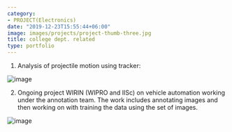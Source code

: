 ```yaml
---
category:
- PROJECT(Electronics)
date: "2019-12-23T15:55:44+06:00"
image: images/projects/project-thumb-three.jpg
title: college dept. related 
type: portfolio
---
```


1) Analysis of projectile motion using tracker:

![image](/images/blog/p1.jpg)



2) Ongoing project WIRIN (WIPRO and IISc) on vehicle automation working under the annotation team.
The work includes annotating images and then working on with training the data using the set of images.

![image](/images/blog/wirin.jpg)
